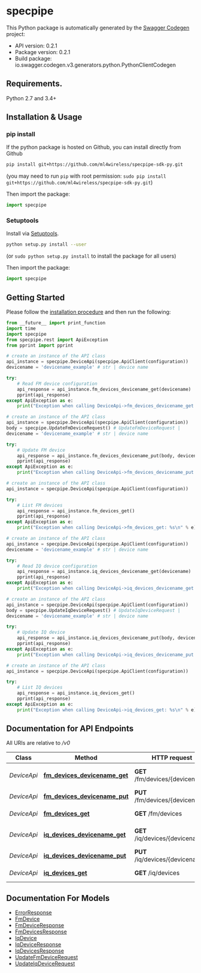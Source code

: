 # specpipe
This Python package is automatically generated by the [Swagger Codegen](https://github.com/swagger-api/swagger-codegen) project:

- API version: 0.2.1
- Package version: 0.2.1
- Build package: io.swagger.codegen.v3.generators.python.PythonClientCodegen

## Requirements.

Python 2.7 and 3.4+

## Installation & Usage
### pip install

If the python package is hosted on Github, you can install directly from Github

```sh
pip install git+https://github.com/ml4wireless/specpipe-sdk-py.git
```
(you may need to run `pip` with root permission: `sudo pip install git+https://github.com/ml4wireless/specpipe-sdk-py.git`)

Then import the package:
```python
import specpipe 
```

### Setuptools

Install via [Setuptools](http://pypi.python.org/pypi/setuptools).

```sh
python setup.py install --user
```
(or `sudo python setup.py install` to install the package for all users)

Then import the package:
```python
import specpipe
```

## Getting Started

Please follow the [installation procedure](#installation--usage) and then run the following:

```python
from __future__ import print_function
import time
import specpipe
from specpipe.rest import ApiException
from pprint import pprint

# create an instance of the API class
api_instance = specpipe.DeviceApi(specpipe.ApiClient(configuration))
devicename = 'devicename_example' # str | device name

try:
    # Read FM device configuration
    api_response = api_instance.fm_devices_devicename_get(devicename)
    pprint(api_response)
except ApiException as e:
    print("Exception when calling DeviceApi->fm_devices_devicename_get: %s\n" % e)

# create an instance of the API class
api_instance = specpipe.DeviceApi(specpipe.ApiClient(configuration))
body = specpipe.UpdateFmDeviceRequest() # UpdateFmDeviceRequest | 
devicename = 'devicename_example' # str | device name

try:
    # Update FM device
    api_response = api_instance.fm_devices_devicename_put(body, devicename)
    pprint(api_response)
except ApiException as e:
    print("Exception when calling DeviceApi->fm_devices_devicename_put: %s\n" % e)

# create an instance of the API class
api_instance = specpipe.DeviceApi(specpipe.ApiClient(configuration))

try:
    # List FM devices
    api_response = api_instance.fm_devices_get()
    pprint(api_response)
except ApiException as e:
    print("Exception when calling DeviceApi->fm_devices_get: %s\n" % e)

# create an instance of the API class
api_instance = specpipe.DeviceApi(specpipe.ApiClient(configuration))
devicename = 'devicename_example' # str | device name

try:
    # Read IQ device configuration
    api_response = api_instance.iq_devices_devicename_get(devicename)
    pprint(api_response)
except ApiException as e:
    print("Exception when calling DeviceApi->iq_devices_devicename_get: %s\n" % e)

# create an instance of the API class
api_instance = specpipe.DeviceApi(specpipe.ApiClient(configuration))
body = specpipe.UpdateIqDeviceRequest() # UpdateIqDeviceRequest | 
devicename = 'devicename_example' # str | device name

try:
    # Update IQ device
    api_response = api_instance.iq_devices_devicename_put(body, devicename)
    pprint(api_response)
except ApiException as e:
    print("Exception when calling DeviceApi->iq_devices_devicename_put: %s\n" % e)

# create an instance of the API class
api_instance = specpipe.DeviceApi(specpipe.ApiClient(configuration))

try:
    # List IQ devices
    api_response = api_instance.iq_devices_get()
    pprint(api_response)
except ApiException as e:
    print("Exception when calling DeviceApi->iq_devices_get: %s\n" % e)
```

## Documentation for API Endpoints

All URIs are relative to */v0*

Class | Method | HTTP request | Description
------------ | ------------- | ------------- | -------------
*DeviceApi* | [**fm_devices_devicename_get**](docs/DeviceApi.md#fm_devices_devicename_get) | **GET** /fm/devices/{devicename} | Read FM device configuration
*DeviceApi* | [**fm_devices_devicename_put**](docs/DeviceApi.md#fm_devices_devicename_put) | **PUT** /fm/devices/{devicename} | Update FM device
*DeviceApi* | [**fm_devices_get**](docs/DeviceApi.md#fm_devices_get) | **GET** /fm/devices | List FM devices
*DeviceApi* | [**iq_devices_devicename_get**](docs/DeviceApi.md#iq_devices_devicename_get) | **GET** /iq/devices/{devicename} | Read IQ device configuration
*DeviceApi* | [**iq_devices_devicename_put**](docs/DeviceApi.md#iq_devices_devicename_put) | **PUT** /iq/devices/{devicename} | Update IQ device
*DeviceApi* | [**iq_devices_get**](docs/DeviceApi.md#iq_devices_get) | **GET** /iq/devices | List IQ devices

## Documentation For Models

 - [ErrorResponse](docs/ErrorResponse.md)
 - [FmDevice](docs/FmDevice.md)
 - [FmDeviceResponse](docs/FmDeviceResponse.md)
 - [FmDevicesResponse](docs/FmDevicesResponse.md)
 - [IqDevice](docs/IqDevice.md)
 - [IqDeviceResponse](docs/IqDeviceResponse.md)
 - [IqDevicesResponse](docs/IqDevicesResponse.md)
 - [UpdateFmDeviceRequest](docs/UpdateFmDeviceRequest.md)
 - [UpdateIqDeviceRequest](docs/UpdateIqDeviceRequest.md)
